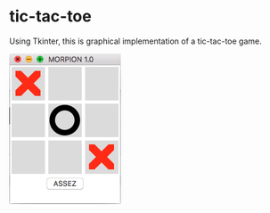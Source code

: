 # tic-tac-toe
Using Tkinter, this is graphical implementation of a tic-tac-toe game.

![Exemple](https://raw.githubusercontent.com/solalgaillard/tic-tac-toe/master/morpion.png)
